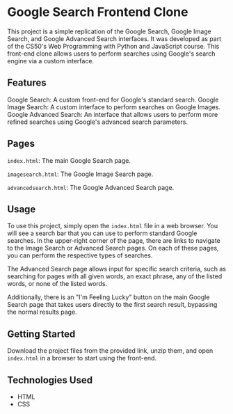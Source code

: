 # Google Search Frontend Clone
This project is a simple replication of the Google Search, Google Image Search, and Google Advanced Search interfaces. It was developed as part of the CS50's Web Programming with Python and JavaScript course. This front-end clone allows users to perform searches using Google's search engine via a custom interface.

## Features
Google Search: A custom front-end for Google's standard search.
Google Image Search: A custom interface to perform searches on Google Images.
Google Advanced Search: An interface that allows users to perform more refined searches using Google's advanced search parameters.

## Pages
```index.html```: The main Google Search page.

```imagesearch.html```: The Google Image Search page.

```advancedsearch.html```: The Google Advanced Search page.

## Usage
To use this project, simply open the ```index.html``` file in a web browser. You will see a search bar that you can use to perform standard Google searches. In the upper-right corner of the page, there are links to navigate to the Image Search or Advanced Search pages. On each of these pages, you can perform the respective types of searches.

The Advanced Search page allows input for specific search criteria, such as searching for pages with all given words, an exact phrase, any of the listed words, or none of the listed words.

Additionally, there is an "I'm Feeling Lucky" button on the main Google Search page that takes users directly to the first search result, bypassing the normal results page.

## Getting Started
Download the project files from the provided link, unzip them, and open ```index.html``` in a browser to start using the front-end.

## Technologies Used
* HTML
* CSS
